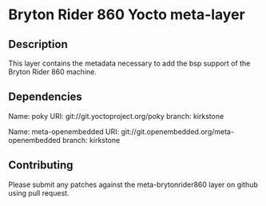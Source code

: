 # Bryton Rider 860 Yocto meta-layer

## Description

This layer contains the metadata necessary to add the bsp support of the Bryton Rider 860 machine.

## Dependencies
  Name: poky
  URI: git://git.yoctoproject.org/poky
  branch: kirkstone

  Name: meta-openembedded
  URI: git://git.openembedded.org/meta-openembedded
  branch: kirkstone

## Contributing

Please submit any patches against the meta-brytonrider860 layer on github using pull request.
